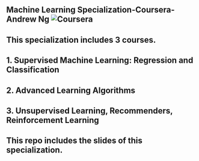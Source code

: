 ## Machine Learning Specialization-Coursera-Andrew Ng ![Coursera](https://img.shields.io/badge/Coursera-%230056D2.svg?style=for-the-badge&logo=Coursera&logoColor=white)
## This specialization includes 3 courses.
## 1. Supervised Machine Learning: Regression and Classification
## 2. Advanced Learning Algorithms
## 3. Unsupervised Learning, Recommenders, Reinforcement Learning
## This repo includes the slides of this specialization.
